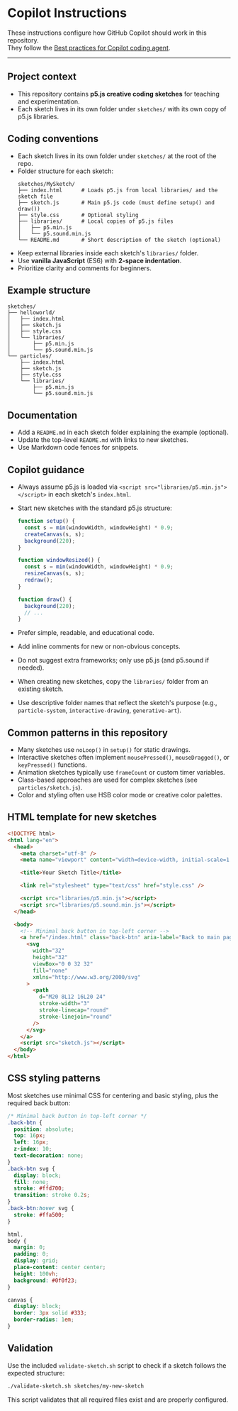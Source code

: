 # Copilot Instructions

These instructions configure how GitHub Copilot should work in this repository.  
They follow the [Best practices for Copilot coding agent](https://gh.io/copilot-coding-agent-tips).

---

## Project context

- This repository contains **p5.js creative coding sketches** for teaching and experimentation.
- Each sketch lives in its own folder under `sketches/` with its own copy of p5.js libraries.

## Coding conventions

- Each sketch lives in its own folder under `sketches/` at the root of the repo.
- Folder structure for each sketch:
  ```
  sketches/MySketch/
  ├── index.html      # Loads p5.js from local libraries/ and the sketch file
  ├── sketch.js       # Main p5.js code (must define setup() and draw())
  ├── style.css       # Optional styling
  ├── libraries/      # Local copies of p5.js files
  │   ├── p5.min.js
  │   └── p5.sound.min.js
  └── README.md       # Short description of the sketch (optional)
  ```
- Keep external libraries inside each sketch's `libraries/` folder.
- Use **vanilla JavaScript** (ES6) with **2-space indentation**.
- Prioritize clarity and comments for beginners.

## Example structure

```
sketches/
├── helloworld/
│   ├── index.html
│   ├── sketch.js
│   ├── style.css
│   └── libraries/
│       ├── p5.min.js
│       └── p5.sound.min.js
└── particles/
    ├── index.html
    ├── sketch.js
    ├── style.css
    └── libraries/
        ├── p5.min.js
        └── p5.sound.min.js
```

## Documentation

- Add a `README.md` in each sketch folder explaining the example (optional).
- Update the top-level `README.md` with links to new sketches.
- Use Markdown code fences for snippets.

## Copilot guidance

- Always assume p5.js is loaded via `<script src="libraries/p5.min.js"></script>` in each sketch's `index.html`.
- Start new sketches with the standard p5.js structure:

  ```js
  function setup() {
    const s = min(windowWidth, windowHeight) * 0.9;
    createCanvas(s, s);
    background(220);
  }
  
  function windowResized() {
    const s = min(windowWidth, windowHeight) * 0.9;
    resizeCanvas(s, s);
    redraw();
  }
  
  function draw() {
    background(220);
    // ...
  }
  ```

- Prefer simple, readable, and educational code.
- Add inline comments for new or non-obvious concepts.
- Do not suggest extra frameworks; only use p5.js (and p5.sound if needed).
- When creating new sketches, copy the `libraries/` folder from an existing sketch.
- Use descriptive folder names that reflect the sketch's purpose (e.g., `particle-system`, `interactive-drawing`, `generative-art`).

## Common patterns in this repository

- Many sketches use `noLoop()` in `setup()` for static drawings.
- Interactive sketches often implement `mousePressed()`, `mouseDragged()`, or `keyPressed()` functions.
- Animation sketches typically use `frameCount` or custom timer variables.
- Class-based approaches are used for complex sketches (see `particles/sketch.js`).
- Color and styling often use HSB color mode or creative color palettes.

## HTML template for new sketches

```html
<!DOCTYPE html>
<html lang="en">
  <head>
    <meta charset="utf-8" />
    <meta name="viewport" content="width=device-width, initial-scale=1.0" />

    <title>Your Sketch Title</title>

    <link rel="stylesheet" type="text/css" href="style.css" />

    <script src="libraries/p5.min.js"></script>
    <script src="libraries/p5.sound.min.js"></script>
  </head>

  <body>
    <!-- Minimal back button in top-left corner -->
    <a href="/index.html" class="back-btn" aria-label="Back to main page">
      <svg
        width="32"
        height="32"
        viewBox="0 0 32 32"
        fill="none"
        xmlns="http://www.w3.org/2000/svg"
      >
        <path
          d="M20 8L12 16L20 24"
          stroke-width="3"
          stroke-linecap="round"
          stroke-linejoin="round"
        />
      </svg>
    </a>
    <script src="sketch.js"></script>
  </body>
</html>
```

## CSS styling patterns

Most sketches use minimal CSS for centering and basic styling, plus the required back button:

```css
/* Minimal back button in top-left corner */
.back-btn {
  position: absolute;
  top: 16px;
  left: 16px;
  z-index: 10;
  text-decoration: none;
}
.back-btn svg {
  display: block;
  fill: none;
  stroke: #ffd700;
  transition: stroke 0.2s;
}
.back-btn:hover svg {
  stroke: #ffa500;
}

html,
body {
  margin: 0;
  padding: 0;
  display: grid;
  place-content: center center;
  height: 100vh;
  background: #0f0f23;
}

canvas {
  display: block;
  border: 3px solid #333;
  border-radius: 1em;
}
```

## Validation

Use the included `validate-sketch.sh` script to check if a sketch follows the expected structure:

```bash
./validate-sketch.sh sketches/my-new-sketch
```

This script validates that all required files exist and are properly configured.
